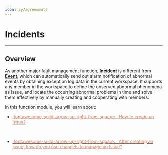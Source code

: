 ```yaml
---
icon: zy/agreements
---
```

# Incidents
---

## Overview

As another major fault management function, **Incident** is different from **[Event](../events/index.md)**, which can automatically send out alarm notification of abnormal events by obtaining exception log data in the current workspace. It supports any member in the workspace to define the observed abnormal phenomena as Issue, and locate the occurring abnormal problems in time and solve them effectively by manually creating and cooperating with members.


In this function module, you will learn about:

<div class="grid cards" markdown>

- [<font color="coral"> :fontawesome-solid-arrow-up-right-from-square: &nbsp; How to create an Issue?</font>](../exception/issue.md)

<br/>

</div>


<div class="grid cards" markdown>

- [<font color="coral"> :fontawesome-solid-arrow-up-right-from-square: &nbsp; After creating an Issue, how do you use channels to manage an Issue?</font>](../exception/channel.md)

<br/>

</div>


